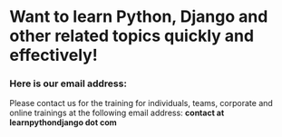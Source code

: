 # Want to learn Python, Django and other related topics quickly and effectively!

### Here is our email address: 
<p>Please contact us for the training for individuals, teams, corporate and online trainings at the following
    email address: <b>contact at learnpythondjango dot com</b>
</p>